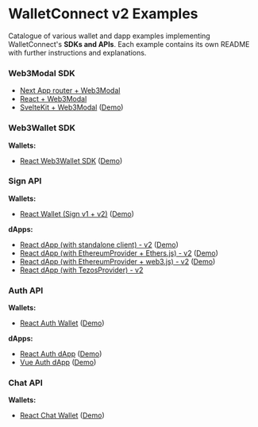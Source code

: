 # WalletConnect v2 Examples

Catalogue of various wallet and dapp examples implementing WalletConnect's **SDKs and APIs**. Each example contains its own README with further instructions and explanations.

### Web3Modal SDK

- [Next App router + Web3Modal](https://github.com/WalletConnect/web-examples/tree/main/dapps/web3modal/next)
- [React + Web3Modal](https://github.com/WalletConnect/web-examples/tree/main/dapps/web3modal/react)
- [SvelteKit + Web3Modal](https://github.com/WalletConnect/web-examples/tree/main/dapps/web3modal/svelte) ([Demo](https://evmtest.walletconnect.com/))

### Web3Wallet SDK

**Wallets:**

- [React Web3Wallet SDK](https://github.com/WalletConnect/web-examples/tree/main/advanced/wallets/react-web3wallet) ([Demo](https://react-web3wallet.vercel.app))

### Sign API

**Wallets:**

- [React Wallet (Sign v1 + v2)](https://github.com/WalletConnect/web-examples/tree/main/advanced/wallets/react-wallet-v2) ([Demo](https://react-wallet.walletconnect.com/))

**dApps:**

- [React dApp (with standalone client) - v2](https://github.com/WalletConnect/web-examples/tree/main/advanced/dapps/react-dapp-v2) ([Demo](https://react-app.walletconnect.com/))
- [React dApp (with EthereumProvider + Ethers.js) - v2](https://github.com/WalletConnect/web-examples/tree/main/advanced/dapps/react-dapp-v2-with-ethers) ([Demo](https://react-dapp-v2-with-ethers.vercel.app/))
- [React dApp (with EthereumProvider + web3.js) - v2](https://github.com/WalletConnect/web-examples/tree/main/advanced/dapps/react-dapp-v2-with-web3js) ([Demo](https://react-dapp-v2-with-web3js.vercel.app/))
- [React dApp (with TezosProvider) - v2](https://github.com/WalletConnect/web-examples/tree/main/dapps/tezos-provider)

### Auth API

**Wallets:**

- [React Auth
  Wallet](https://github.com/WalletConnect/web-examples/tree/main/advanced/wallets/react-wallet-auth) ([Demo](https://react-auth-wallet.vercel.app))

**dApps:**

- [React Auth dApp](https://github.com/WalletConnect/web-examples/tree/main/advanced/dapps/react-dapp-auth) ([Demo](https://react-auth-dapp.walletconnect.com/))
- [Vue Auth dApp](https://github.com/WalletConnect/web-examples/tree/main/advanced/dapps/vue-dapp-auth) ([Demo](https://vue-dapp-auth.vercel.app/))


### Chat API

**Wallets:**

- [React Chat Wallet](https://github.com/WalletConnect/web-examples/tree/main/advanced/wallets/react-wallet-chat) ([Demo](https://react-wallet-chat.walletconnect.com/))
